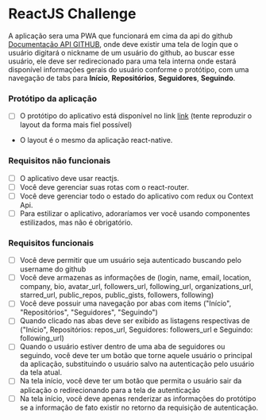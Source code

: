 # ReactJS Challenge

A aplicação sera uma PWA que funcionará em cima da api do github [Documentação API GITHUB](https://developer.github.com/v3/ 'Api Github'), onde deve existir uma tela de login que o usuário digitará o nickname de um usuário do github, ao buscar esse usuário, ele deve ser redirecionado para uma tela interna onde estará disponível informações gerais do usuário conforme o protótipo, com uma navegação de tabs para **Início**, **Repositórios**, **Seguidores**, **Seguindo**.

### Protótipo da aplicação

- [ ] O protótipo do aplicativo está disponível no link [link](https://xd.adobe.com/view/1798f30c-7746-444c-bffa-91b29835eef5-42cb/ 'Protótipo') (tente reproduzir o layout da forma mais fiel possível)
- O layout é o mesmo da aplicação react-native.

### Requisitos não funcionais

- [ ] O aplicativo deve usar reactjs.
- [ ] Você deve gerenciar suas rotas com o react-router.
- [ ] Você deve gerenciar todo o estado do aplicativo com redux ou Context Api.
- [ ] Para estilizar o aplicativo, adoraríamos ver você usando componentes estilizados, mas não é obrigatório.

### Requisitos funcionais

- [ ] Você deve permitir que um usuário seja autenticado buscando pelo username do github
- [ ] Você deve armazenas as informações de (login, name, email, location, company, bio, avatar_url, followers_url, following_url, organizations_url, starred_url, public_repos, public_gists, followers, following)
- [ ] Você deve possuir uma navegação por abas com items ("Início", "Repositórios", "Seguidores", "Seguindo")
- [ ] Quando clicado nas abas deve ser exibido as listagens respectivas de ("Início", Repositórios: repos_url, Seguidores: followers_url e Seguindo: following_url)
- [ ] Quando o usuário estiver dentro de uma aba de seguidores ou seguindo, você deve ter um botão que torne aquele usuário o principal da aplicação, substituindo o usuário salvo na autenticação pelo usuário da tela atual.
- [ ] Na tela início, você deve ter um botão que permita o usuário sair da aplicação o redirecionando para a tela de autenticação
- [ ] Na tela início, você deve apenas renderizar as informações do protótipo se a informação de fato existir no retorno da requisição de autenticação.
